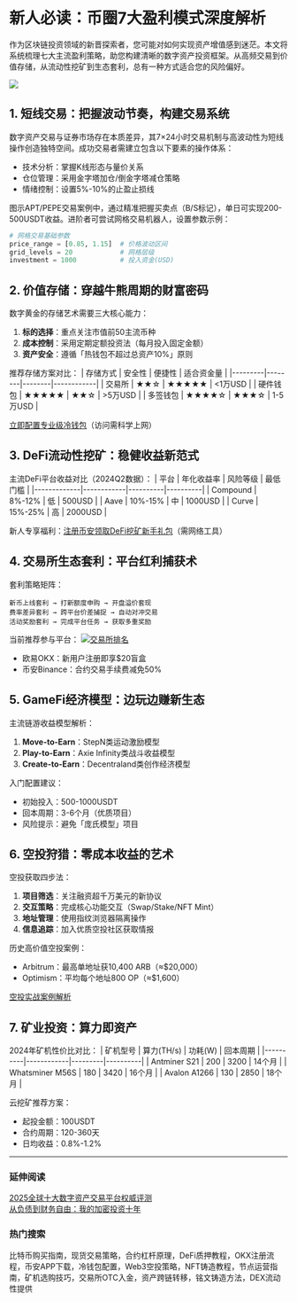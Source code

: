 # 新人必读：币圈7大盈利模式深度解析

作为区块链投资领域的新晋探索者，您可能对如何实现资产增值感到迷茫。本文将系统梳理七大主流盈利策略，助您构建清晰的数字资产投资框架。从高频交易到价值存储，从流动性挖矿到生态套利，总有一种方式适合您的风险偏好。

![](https://ac63e02.webp.li/biquanjiaoyi.png)

## 1. 短线交易：把握波动节奏，构建交易系统
数字资产交易与证券市场存在本质差异，其7×24小时交易机制与高波动性为短线操作创造独特空间。成功交易者需建立包含以下要素的操作体系：
- 技术分析：掌握K线形态与量价关系
- 仓位管理：采用金字塔加仓/倒金字塔减仓策略
- 情绪控制：设置5%-10%的止盈止损线

图示APT/PEPE交易案例中，通过精准把握买卖点（B/S标记），单日可实现200-500USDT收益。进阶者可尝试网格交易机器人，设置参数示例：
```python
# 网格交易基础参数
price_range = [0.85, 1.15]  # 价格波动区间
grid_levels = 20            # 网格层级
investment = 1000           # 投入资金(USD)
```

## 2. 价值存储：穿越牛熊周期的财富密码
数字黄金的存储艺术需要三大核心能力：
1. **标的选择**：重点关注市值前50主流币种
2. **成本控制**：采用定期定额投资法（每月投入固定金额）
3. **资产安全**：遵循「热钱包不超过总资产10%」原则

推荐存储方案对比：
| 存储方式 | 安全性 | 便捷性 | 适合资金量 |
|---------|--------|--------|------------|
| 交易所   | ★★☆    | ★★★★★  | <1万USD    |
| 硬件钱包 | ★★★★★  | ★★☆    | >5万USD    |
| 多签钱包 | ★★★★☆  | ★★★☆   | 1-5万USD   |

[立即配置专业级冷钱包](https://card.onekey.so/?i=CA6RMD)（访问需科学上网）

## 3. DeFi流动性挖矿：稳健收益新范式
主流DeFi平台收益对比（2024Q2数据）：
| 平台        | 年化收益率 | 风险等级 | 最低门槛 |
|-------------|------------|----------|----------|
| Compound    | 8%-12%     | 低       | 500USD   |
| Aave        | 10%-15%    | 中       | 1000USD  |
| Curve       | 15%-25%    | 高       | 2000USD  |

新人专享福利：[注册币安领取DeFi挖矿新手礼包](https://accounts.binance.com/zh-CN/register?ref=36457687)（需网络工具）

## 4. 交易所生态套利：平台红利捕获术
套利策略矩阵：
```
新币上线套利 → 打新额度申购 → 开盘溢价套现
费率差异套利 → 跨平台价差捕捉 → 自动对冲交易
活动奖励套利 → 完成平台任务 → 获取多重奖励
```

当前推荐参与平台：
[![交易所排名](https://fe095ec.webp.li/top-10-exchanges-001.jpg)](https://www.chouyi.world/zh-hans/join/18639032)
- 欧易OKX：新用户注册即享$20盲盒
- 币安Binance：合约交易手续费减免50%

## 5. GameFi经济模型：边玩边赚新生态
主流链游收益模型解析：
1. **Move-to-Earn**：StepN类运动激励模型
2. **Play-to-Earn**：Axie Infinity类战斗收益模型
3. **Create-to-Earn**：Decentraland类创作经济模型

入门配置建议：
- 初始投入：500-1000USDT
- 回本周期：3-6个月（优质项目）
- 风险提示：避免「庞氏模型」项目

## 6. 空投狩猎：零成本收益的艺术
空投获取四步法：
1. **项目筛选**：关注融资超千万美元的新协议
2. **交互策略**：完成核心功能交互（Swap/Stake/NFT Mint）
3. **地址管理**：使用指纹浏览器隔离操作
4. **信息追踪**：加入优质空投社区获取情报

历史高价值空投案例：
- Arbitrum：最高单地址获10,400 ARB（≈$20,000）
- Optimism：平均每个地址800 OP（≈$1,600）

[空投实战案例解析](https://www.youtube.com/watch?reload=9&v=etCqRv0Mxoc)

## 7. 矿业投资：算力即资产
2024年矿机性价比对比：
| 矿机型号 | 算力(TH/s) | 功耗(W) | 回本周期 |
|----------|------------|---------|----------|
| Antminer S21 | 200       | 3200    | 14个月   |
| Whatsminer M56S | 180      | 3420    | 16个月   |
| Avalon A1266 | 130       | 2850    | 18个月   |

云挖矿推荐方案：
- 起投金额：100USDT
- 合约周期：120-360天
- 日均收益：0.8%-1.2%

---

### 延伸阅读
[2025全球十大数字资产交易平台权威评测](https://btc8848.com/top-10-exchanges/)  
[从负债到财务自由：我的加密投资十年](https://heiyetouzi.xyz/biquanstory001/)

### 热门搜索
比特币购买指南，现货交易策略，合约杠杆原理，DeFi质押教程，OKX注册流程，币安APP下载，冷钱包配置，Web3空投策略，NFT铸造教程，节点运营指南，矿机选购技巧，交易所OTC入金，资产跨链转移，铭文铸造方法，DEX流动性提供